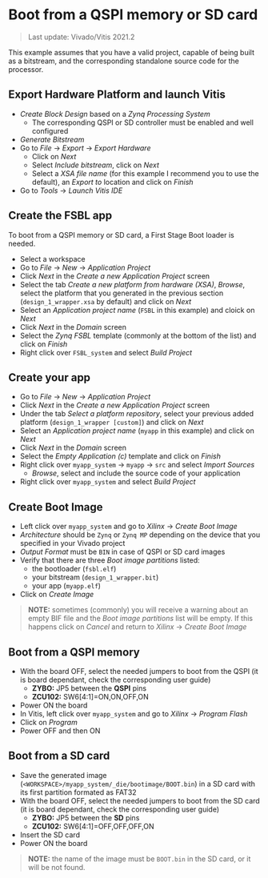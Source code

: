 # Boot from a QSPI memory or SD card

> Last update: Vivado/Vitis 2021.2

This example assumes that you have a valid project, capable of being built as a bitstream, and the corresponding standalone source code for the processor.

## Export Hardware Platform and launch Vitis

* *Create Block Design* based on a *Zynq Processing System*
  * The corresponding QSPI or SD controller must be enabled and well configured
* *Generate Bitstream*
* Go to *File* -> *Export* -> *Export Hardware*
  * Click on *Next*
  * Select *Include bitstream*, click on *Next*
  * Select a *XSA file name* (for this example I recommend you to use the default), an *Export to* location and click on *Finish*
* Go to *Tools* -> *Launch Vitis IDE*

## Create the FSBL app

To boot from a QSPI memory or SD card, a First Stage Boot loader is needed.

* Select a workspace
* Go to *File* -> *New* -> *Application Project*
* Click *Next* in the *Create a new Application Project* screen
* Select the tab *Create a new platform from hardware (XSA)*, *Browse*, select the platform that you generated in the previous section (`design_1_wrapper.xsa` by default) and click on *Next*
* Select an *Application project name* (`FSBL` in this example) and cloick on *Next*
* Click *Next* in the *Domain* screen
* Select the *Zynq FSBL* template (commonly at the bottom of the list) and click on *Finish*
* Right click over `FSBL_system` and select *Build Project*

## Create your app

* Go to *File* -> *New* -> *Application Project*
* Click *Next* in the *Create a new Application Project* screen
* Under the tab *Select a platform repository*, select your previous added platform (`design_1_wrapper [custom]`) and click on *Next*
* Select an *Application project name* (`myapp` in this example) and click on *Next*
* Click *Next* in the *Domain* screen
* Select the *Empty Application (c)* template and click on *Finish*
* Right click over `myapp_system` -> `myapp` -> `src` and select *Import Sources*
  * *Browse*, select and include the source code of your application
* Right click over `myapp_system` and select *Build Project*

## Create Boot Image

* Left click over `myapp_system` and go to *Xilinx* -> *Create Boot Image*
* *Architecture* should be `Zynq` or `Zynq MP` depending on the device that you specified in your Vivado project
* *Output Format* must be `BIN` in case of QSPI or SD card images
* Verify that there are three *Boot image partitions* listed:
  * the bootloader (`fsbl.elf`)
  * your bitstream (`design_1_wrapper.bit`)
  * your app (`myapp.elf`)
* Click on *Create Image*

> **NOTE:** sometimes (commonly) you will receive a warning about an empty BIF file and the *Boot image partitions* list will be empty.
> If this happens click on *Cancel* and return to *Xilinx* -> *Create Boot Image*

## Boot from a QSPI memory

* With the board OFF, select the needed jumpers to boot from the QSPI (it is board dependant, check the corresponding user guide)
  * **ZYBO:** JP5 between the **QSPI** pins
  * **ZCU102:** SW6[4:1]=ON,ON,OFF,ON
* Power ON the board
* In Vitis, left click over `myapp_system` and go to *Xilinx* -> *Program Flash*
* Click on *Program*
* Power OFF and then ON

## Boot from a SD card

* Save the generated image (`<WORKSPACE>/myapp_system/_die/bootimage/BOOT.bin`) in a SD card with its first partition formated as FAT32
* With the board OFF, select the needed jumpers to boot from the SD card (it is board dependant, check the corresponding user guide)
  * **ZYBO:** JP5 between the **SD** pins
  * **ZCU102:** SW6[4:1]=OFF,OFF,OFF,ON
* Insert the SD card
* Power ON the board

> **NOTE:** the name of the image must be `BOOT.bin` in the SD card, or it will be not found.

